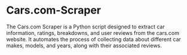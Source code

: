 # Cars.com-Scraper
The Cars.com Scraper is a Python script designed to extract car information, ratings, breakdowns, and user reviews from the cars.com website. It automates the process of collecting data about different car makes, models, and years, along with their associated reviews.
